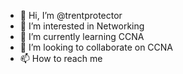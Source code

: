 - 👋 Hi, I’m @trentprotector
- 👀 I’m interested in Networking
- 🌱 I’m currently learning CCNA
- 💞️ I’m looking to collaborate on CCNA
- 📫 How to reach me

<!---
trentprotector/trentprotector is a ✨ special ✨ repository because its `README.md` (this file) appears on your GitHub profile.
You can click the Preview link to take a look at your changes.
--->

